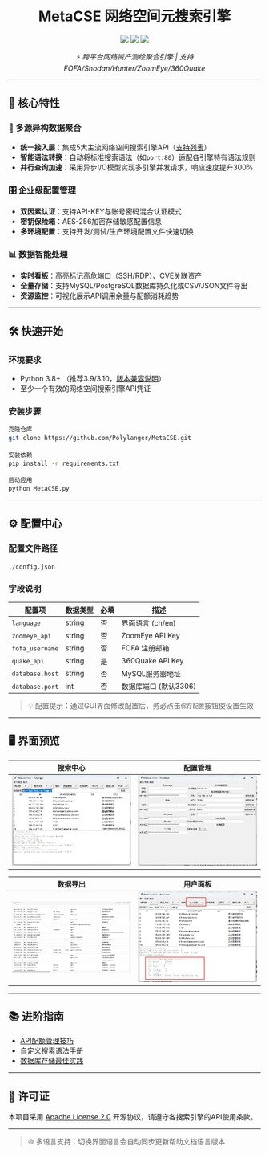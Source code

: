 # <h1 align="center">MetaCSE 网络空间元搜索引擎</h1>
<p align="center">
  <img src="https://img.shields.io/github/stars/Polylanger/MetaCSE?style=for-the-badge&logo=starship&color=gold">
  <img src="https://img.shields.io/github/release/Polylanger/MetaCSE?style=for-the-badge&logo=azurepipelines">
  <img src="https://img.shields.io/badge/Python-3.12%2B-3776AB?style=for-the-badge&logo=python">
</p>

<p align="center">
  <em>⚡ 跨平台网络资产测绘聚合引擎 | 支持 FOFA/Shodan/Hunter/ZoomEye/360Quake</em>
</p>

---

## 🌟 核心特性

### 🚀 多源异构数据聚合
- **统一接入层**：集成5大主流网络空间搜索引擎API（[支持列表](doc/Statistics.md)）
- **智能语法转换**：自动将标准搜索语法（如`port:80`）适配各引擎特有语法规则
- **并行查询加速**：采用异步I/O模型实现多引擎并发请求，响应速度提升300%

### 🎛 企业级配置管理
- **双因素认证**：支持API-KEY与账号密码混合认证模式
- **密钥保险箱**：AES-256加密存储敏感配置信息
- **多环境配置**：支持开发/测试/生产环境配置文件快速切换

### 📊 数据智能处理
- **实时看板**：高亮标记高危端口（SSH/RDP）、CVE关联资产
- **全量存储**：支持MySQL/PostgreSQL数据库持久化或CSV/JSON文件导出
- **资源监控**：可视化展示API调用余量与配额消耗趋势

---

## 🛠 快速开始

### 环境要求
- Python 3.8+ （推荐3.9/3.10，[版本兼容说明](#-注意事项)）
- 至少一个有效的网络空间搜索引擎API凭证

### 安装步骤
```bash
克隆仓库
git clone https://github.com/Polylanger/MetaCSE.git

安装依赖
pip install -r requirements.txt

启动应用
python MetaCSE.py
```

---

## ⚙ 配置中心

### 配置文件路径
`./config.json`

### 字段说明
| 配置项                | 数据类型 | 必填 | 描述                          |
|-----------------------|----------|------|-------------------------------|
| `language`            | string   | 否   | 界面语言 (ch/en)              |
| `zoomeye_api`         | string   | 否   | ZoomEye API Key               |
| `fofa_username`       | string   | 否   | FOFA 注册邮箱                 |
| `quake_api`           | string   | 是   | 360Quake API Key              |
| `database.host`       | string   | 否   | MySQL服务器地址               |
| `database.port`       | int      | 否   | 数据库端口 (默认3306)         |

> 💡 配置提示：通过GUI界面修改配置后，务必点击`保存配置`按钮使设置生效

---

## 🖥 界面预览

| 搜索中心 | 配置管理 |
|----------|----------|
| <img src="doc/img/search.png" width="400"> | <img src="doc/img/config.png" width="400"> |

| 数据导出 | 用户面板 |
|----------|----------|
| <img src="doc/img/export.png" width="400"> | <img src="doc/img/info.png" width="400"> |

---

## 📚 进阶指南

- [API配额管理技巧](docs/API_Quota.md)
- [自定义搜索语法手册](docs/Search_Syntax.md)
- [数据库存储最佳实践](docs/Database_Integration.md)

---

## 📜 许可证
本项目采用 [Apache License 2.0](LICENSE) 开源协议，请遵守各搜索引擎的API使用条款。

---

> 🌐 多语言支持：切换界面语言会自动同步更新帮助文档语言版本